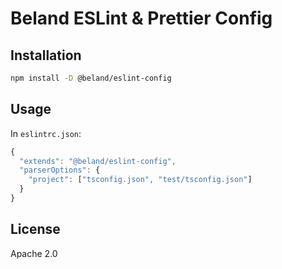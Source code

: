 # Beland ESLint & Prettier Config

## Installation
```sh
npm install -D @beland/eslint-config
```

## Usage

In `eslintrc.json`:

```js
{
  "extends": "@beland/eslint-config",
  "parserOptions": {
    "project": ["tsconfig.json", "test/tsconfig.json"]
  }
}
```


## License

Apache 2.0
